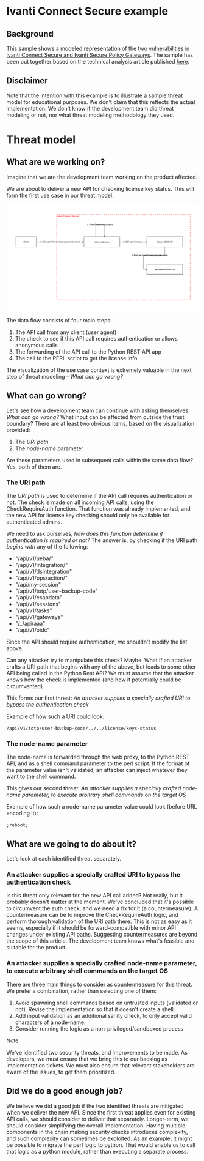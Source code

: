 # Ivanti Connect Secure example #
## Background ##
This sample shows a modeled representation of the [two vulnerabilities in Ivanti Connect Secure and Ivanti Secure Policy Gateways](https://forums.ivanti.com/s/article/CVE-2023-46805-Authentication-Bypass-CVE-2024-21887-Command-Injection-for-Ivanti-Connect-Secure-and-Ivanti-Policy-Secure-Gateways?language=en_US).
The sample has been put together based on the technical analysis article published [here](https://attackerkb.com/topics/AdUh6by52K/cve-2023-46805/rapid7-analysis).

## Disclaimer ##
Note that the intention with this example is to illustrate a sample threat model for educational purposes. We don't claim that this reflects the actual implementation. We don't know if the development team did threat modeling or not, nor what threat modeling methodology they used.

# Threat model #
## What are we working on? ##
Imagine that we are the development team working on the product affected.

We are about to deliver a new API for checking license key status.
This will form the first use case in our threat model.

![License check API](Ivanti-CheckLicenseKeyStatus.svg)

The data flow consists of four main steps:
1. The API call from any client (user agent)
1. The check to see if this API call requires authentication or allows anonymous calls
1. The forwarding of the API call to the Python REST API app
1. The call to the PERL script to get the license info

The visualization of the use case context is extremely valuable in the next step of threat modeling - *What can go wrong?*

## What can go wrong? ##
Let's see how a development team can continue with asking themselves _What can go wrong?_ What input can be affected from outside the trust boundary? There are at least two obvious items, based on the visualization provided:
1. The _URI path_
1. The _node-name_ parameter

Are these parameters used in subsequent calls within the same data flow? Yes, both of them are.

### The URI path ###
The _URI path_ is used to determine if the API call requires authentication or not. The check is made on all incoming API calls, using the CheckRequireAuth function. That function was already implemented, and the new API for license key checking should only be available for authenticated admins.

We need to ask ourselves, _how does this function determine if authentication is required or not?_ The answer is, by checking if the URI path *begins with* any of the following:
* "/api/v1/ueba/"
* "/api/v1/integration/"
* "/api/v1/dsintegration"
* "/api/v1/pps/action/"
* "/api/my-session"
* "/api/v1/totp/user-backup-code"
* "/api/v1/esapdata"
* "/api/v1/sessions"
* "/api/v1/tasks"
* "/api/v1/gateways"
* "/_/api/aaa"
* "/api/v1/oidc"

Since the API should require authentication, we shouldn't modify the list above.

Can any attacker try to manipulate this check? Maybe. What if an attacker crafts a URI path that begins with any of the above, but leads to some other API being called in the Python Rest API? We must assume that the attacker knows how the check is implemented (and how it potentially could be circumvented).

This forms our first threat:
_An attacker supplies a specially crafted URI to bypass the authentication check_

Example of how such a URI could look:
```
/api/v1/totp/user-backup-code/../../license/keys-status
```

### The node-name parameter ###
The node-name is forwarded through the web proxy, to the Python REST API, and as a shell command parameter to the perl script. If the format of the parameter value isn't validated, an attacker can inject whatever they want to the shell command.

This gives our second threat:
_An attacker supplies a specially crafted node-name parameter, to execute arbitrary shell commands on the target OS_

Example of how such a node-name parameter value could look (before URL encoding it):
```
;reboot;
```

## What are we going to do about it? ##
Let's look at each identified threat separately.

### An attacker supplies a specially crafted URI to bypass the authentication check ###
Is this threat only relevant for the new API call added? Not really, but it probably doesn't matter at the moment. We've concluded that it's possible to circumvent the auth check, and we need a fix for it (a countermeasure). A countermeasure can be to improve the CheckRequireAuth logic, and perform thorough validation of the URI path there. This is not as easy as it seems, especially if it should be forward-compatible with minor API changes under existing API paths. Suggesting countermeasures are beyond the scope of this article. The development team knows what's feasible and suitable for the product.

### An attacker supplies a specially crafted node-name parameter, to execute arbitrary shell commands on the target OS ###
There are three main things to consider as countermeasure for this threat. We prefer a combination, rather than selecting one of them:
1. Avoid spawning shell commands based on untrusted inputs (validated or not). Revise the implementation so that it doesn't create a shell.
1. Add input validation as an additional sanity check, to only accept valid characters of a node-name.
1. Consider running the logic as a non-privileged/sandboxed process

>[!NOTE]
>We've identified two security threats, and improvements to be made. As developers, we must ensure that we bring this to our backlog as implementation tickets. We must also ensure that relevant stakeholders are aware of the issues, to get them prioritized.

## Did we do a good enough job? ##
We believe we did a good job if the two identified threats are mitigated when we deliver the new API. Since the first threat applies even for existing API calls, we should consider to deliver that separately.
Longer-term, we should consider simplifying the overall implementation. Having multiple components in the chain making security checks introduces complexity, and such complexity can sometimes be exploited. As an example, it might be possible to migrate the perl logic to python. That would enable us to call that logic as a python module, rather than executing a separate process.
